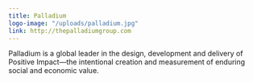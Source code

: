 ```yaml
---
title: Palladium
logo-image: "/uploads/palladium.jpg"
link: http://thepalladiumgroup.com
---
```


Palladium is a global leader in the design, development and delivery of Positive Impact—the intentional creation and measurement of enduring social and economic value.
